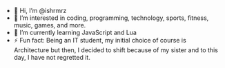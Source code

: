 - 👋 Hi, I’m @ishrmrz
- 👀 I’m interested in coding, programming, technology, sports, fitness, music, games, and more.
- 🌱 I’m currently learning JavaScript and Lua
- ⚡ Fun fact: Being an IT student, my initial choice of course is Architecture but then, I decided to shift because of my sister and to this day, I have not regretted it.

<!---
ishrmrz/ishrmrz is a ✨ special ✨ repository because its `README.md` (this file) appears on your GitHub profile.
You can click the Preview link to take a look at your changes.
--->
